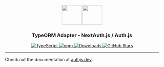 <p align="center">
  <br/>
  <a href="https://authjs.dev" target="_blank">
    <img height="64px" src="https://authjs.dev/img/logo-sm.png" />
  </a>
  <a href="https://typeorm.io" target="_blank">
    <img height="64px" src="https://authjs.dev/img/adapters/typeorm.svg"/>
  </a>
  <h3 align="center"><b>TypeORM Adapter</b> - NextAuth.js / Auth.js</a></h3>
  <p align="center" style="align: center;">
    <a href="https://npm.im/@auth/typeorm-adapter">
      <img src="https://img.shields.io/badge/TypeScript-blue?style=flat-square" alt="TypeScript" />
    </a>
    <a href="https://npm.im/@auth/typeorm-adapter">
      <img alt="npm" src="https://img.shields.io/npm/v/@auth/typeorm-adapter?color=green&label=@auth/typeorm-adapter&style=flat-square">
    </a>
    <a href="https://www.npmtrends.com/@auth/typeorm-adapter">
      <img src="https://img.shields.io/npm/dm/@auth/typeorm-adapter?label=%20downloads&style=flat-square" alt="Downloads" />
    </a>
    <a href="https://github.com/nextauthjs/next-auth/stargazers">
      <img src="https://img.shields.io/github/stars/nextauthjs/next-auth?style=flat-square" alt="GitHub Stars" />
    </a>
  </p>
</p>

---

Check out the documentation at [authjs.dev](https://authjs.dev/reference/adapter/typeorm).
